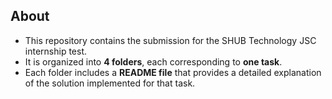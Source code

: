 ## About
- This repository contains the submission for the SHUB Technology JSC internship test.
- It is organized into **4 folders**, each corresponding to **one task**.
- Each folder includes a **README file** that provides a detailed explanation of the solution implemented for that task.